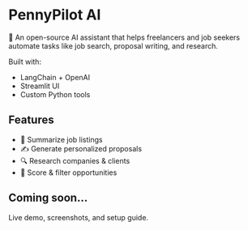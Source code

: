 # PennyPilot AI

💼 An open-source AI assistant that helps freelancers and job seekers automate tasks like job search, proposal writing, and research.

Built with:
- LangChain + OpenAI
- Streamlit UI
- Custom Python tools

## Features
- 📝 Summarize job listings
- ✍️ Generate personalized proposals
- 🔍 Research companies & clients
- 🧠 Score & filter opportunities

## Coming soon...
Live demo, screenshots, and setup guide.

